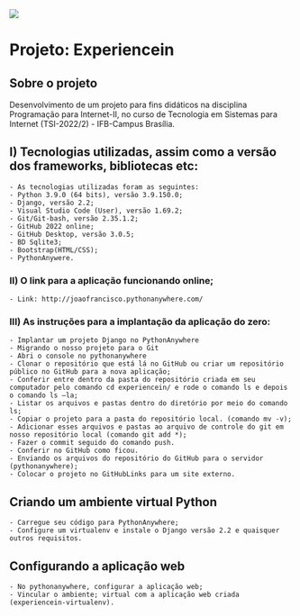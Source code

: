 <img src="https://encrypted-tbn0.gstatic.com/images?q=tbn:ANd9GcRYzuMcT1HWz816xu0kU501rWLbzoB-XrtAbQ&usqp=CAU">

# Projeto: Experiencein
## Sobre o projeto
 Desenvolvimento de um projeto para fins didáticos na disciplina Programação para Internet-II, no curso de Tecnologia em Sistemas para Internet (TSI-2022/2) - IFB-Campus Brasília.
## I) Tecnologias utilizadas, assim como a versão dos frameworks, bibliotecas etc:

    - As tecnologias utilizadas foram as seguintes:
    - Python 3.9.0 (64 bits), versão 3.9.150.0;
    - Django, versão 2.2;
    - Visual Studio Code (User), versão 1.69.2;
    - Git/Git-bash, versão 2.35.1.2;
    - GitHub 2022 online;
    - GitHub Desktop, versão 3.0.5;
    - BD Sqlite3;
    - Bootstrap(HTML/CSS);
    - PythonAnywere.

### II) O link para a aplicação funcionando online;
    - Link: http://joaofrancisco.pythonanywhere.com/

### III) As instruções para a implantação da aplicação do zero:

    - Implantar um projeto Django no PythonAnywhere
    - Migrando o nosso projeto para o Git
    - Abri o console no pythonanywhere
    - Clonar o repositório que está lá no GitHub ou criar um repositório público no GitHub para a nova aplicação;
    - Conferir entre dentro da pasta do repositório criada em seu computador pelo comando cd experiencein/ e rode o comando ls e depois o comando ls –la;
    - Listar os arquivos e pastas dentro do diretório por meio do comando ls;
    - Copiar o projeto para a pasta do repositório local. (comando mv -v);
    - Adicionar esses arquivos e pastas ao arquivo de controle do git em nosso repositório local (comando git add *);
    - Fazer o commit seguido do comando push.
    - Conferir no GitHub como ficou.
    - Enviando os arquivos do repositório do GitHub para o servidor (pythonanywhere);
    - Colocar o projeto no GitHubLinks para um site externo.

## Criando um ambiente virtual Python
    - Carregue seu código para PythonAnywhere;
    - Configure um virtualenv e instale o Django versão 2.2 e quaisquer outros requisitos.

## Configurando a aplicação web
    - No pythonanywhere, configurar a aplicação web;
    - Vincular o ambiente; virtual com a aplicação web criada (experiencein-virtualenv).
    
##     
 
